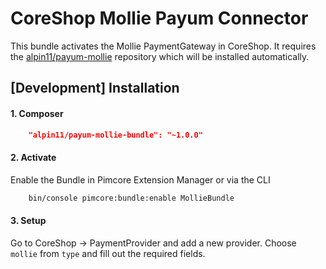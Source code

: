 # CoreShop Mollie Payum Connector
This bundle activates the Mollie PaymentGateway in CoreShop.
It requires the [alpin11/payum-mollie](https://github.com/alpin11/payum-mollie) repository which will be installed automatically.

## [Development]  Installation

#### 1. Composer

```json
    "alpin11/payum-mollie-bundle": "~1.0.0"
```

#### 2. Activate
Enable the Bundle in Pimcore Extension Manager or via the CLI

```bash
    bin/console pimcore:bundle:enable MollieBundle
```

#### 3. Setup
Go to CoreShop -> PaymentProvider and add a new provider. Choose `mollie` from `type` and fill out the required fields.
